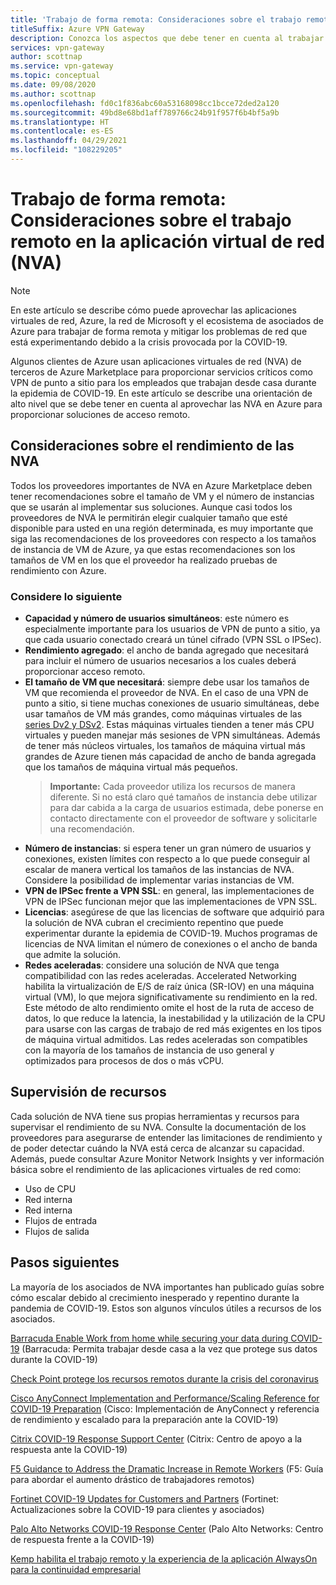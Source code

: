 ```yaml
---
title: 'Trabajo de forma remota: Consideraciones sobre el trabajo remoto en la aplicación virtual de red (NVA)'
titleSuffix: Azure VPN Gateway
description: Conozca los aspectos que debe tener en cuenta al trabajar con aplicaciones virtuales de red (NVA) en Azure durante la pandemia de COVID-19.
services: vpn-gateway
author: scottnap
ms.service: vpn-gateway
ms.topic: conceptual
ms.date: 09/08/2020
ms.author: scottnap
ms.openlocfilehash: fd0c1f836abc60a53168098cc1bcce72ded2a120
ms.sourcegitcommit: 49bd8e68bd1aff789766c24b91f957f6b4bf5a9b
ms.translationtype: HT
ms.contentlocale: es-ES
ms.lasthandoff: 04/29/2021
ms.locfileid: "108229205"
---
```

# <a name="working-remotely-network-virtual-appliance-nva-considerations-for-remote-work"></a>Trabajo de forma remota: Consideraciones sobre el trabajo remoto en la aplicación virtual de red (NVA)

>[!NOTE]
>En este artículo se describe cómo puede aprovechar las aplicaciones virtuales de red, Azure, la red de Microsoft y el ecosistema de asociados de Azure para trabajar de forma remota y mitigar los problemas de red que está experimentando debido a la crisis provocada por la COVID-19.
>

Algunos clientes de Azure usan aplicaciones virtuales de red (NVA) de terceros de Azure Marketplace para proporcionar servicios críticos como VPN de punto a sitio para los empleados que trabajan desde casa durante la epidemia de COVID-19. En este artículo se describe una orientación de alto nivel que se debe tener en cuenta al aprovechar las NVA en Azure para proporcionar soluciones de acceso remoto.

## <a name="nva-performance-considerations"></a>Consideraciones sobre el rendimiento de las NVA

Todos los proveedores importantes de NVA en Azure Marketplace deben tener recomendaciones sobre el tamaño de VM y el número de instancias que se usarán al implementar sus soluciones.  Aunque casi todos los proveedores de NVA le permitirán elegir cualquier tamaño que esté disponible para usted en una región determinada, es muy importante que siga las recomendaciones de los proveedores con respecto a los tamaños de instancia de VM de Azure, ya que estas recomendaciones son los tamaños de VM en los que el proveedor ha realizado pruebas de rendimiento con Azure.  

### <a name="consider-the-following"></a>Considere lo siguiente

- **Capacidad y número de usuarios simultáneos**: este número es especialmente importante para los usuarios de VPN de punto a sitio, ya que cada usuario conectado creará un túnel cifrado (VPN SSL o IPSec).  
- **Rendimiento agregado**: el ancho de banda agregado que necesitará para incluir el número de usuarios necesarios a los cuales deberá proporcionar acceso remoto.
- **El tamaño de VM que necesitará**: siempre debe usar los tamaños de VM que recomienda el proveedor de NVA.  En el caso de una VPN de punto a sitio, si tiene muchas conexiones de usuario simultáneas, debe usar tamaños de VM más grandes, como máquinas virtuales de las [series Dv2 y DSv2](../virtual-machines/dv2-dsv2-series.md "Series Dv2 y Dsv2"). Estas máquinas virtuales tienden a tener más CPU virtuales y pueden manejar más sesiones de VPN simultáneas.  Además de tener más núcleos virtuales, los tamaños de máquina virtual más grandes de Azure tienen más capacidad de ancho de banda agregada que los tamaños de máquina virtual más pequeños.
    > **Importante:** Cada proveedor utiliza los recursos de manera diferente.  Si no está claro qué tamaños de instancia debe utilizar para dar cabida a la carga de usuarios estimada, debe ponerse en contacto directamente con el proveedor de software y solicitarle una recomendación.
- **Número de instancias**: si espera tener un gran número de usuarios y conexiones, existen límites con respecto a lo que puede conseguir al escalar de manera vertical los tamaños de las instancias de NVA.  Considere la posibilidad de implementar varias instancias de VM.
- **VPN de IPSec frente a VPN SSL**: en general, las implementaciones de VPN de IPSec funcionan mejor que las implementaciones de VPN SSL.  
- **Licencias**: asegúrese de que las licencias de software que adquirió para la solución de NVA cubran el crecimiento repentino que puede experimentar durante la epidemia de COVID-19.  Muchos programas de licencias de NVA limitan el número de conexiones o el ancho de banda que admite la solución.
- **Redes aceleradas**: considere una solución de NVA que tenga compatibilidad con las redes aceleradas.  Accelerated Networking habilita la virtualización de E/S de raíz única (SR-IOV) en una máquina virtual (VM), lo que mejora significativamente su rendimiento en la red. Este método de alto rendimiento omite el host de la ruta de acceso de datos, lo que reduce la latencia, la inestabilidad y la utilización de la CPU para usarse con las cargas de trabajo de red más exigentes en los tipos de máquina virtual admitidos. Las redes aceleradas son compatibles con la mayoría de los tamaños de instancia de uso general y optimizados para procesos de dos o más vCPU.

## <a name="monitoring-resources"></a>Supervisión de recursos

Cada solución de NVA tiene sus propias herramientas y recursos para supervisar el rendimiento de su NVA.  Consulte la documentación de los proveedores para asegurarse de entender las limitaciones de rendimiento y de poder detectar cuándo la NVA está cerca de alcanzar su capacidad.  Además, puede consultar Azure Monitor Network Insights y ver información básica sobre el rendimiento de las aplicaciones virtuales de red como:

- Uso de CPU
- Red interna
- Red interna
- Flujos de entrada
- Flujos de salida

## <a name="next-steps"></a>Pasos siguientes

La mayoría de los asociados de NVA importantes han publicado guías sobre cómo escalar debido al crecimiento inesperado y repentino durante la pandemia de COVID-19. Estos son algunos vínculos útiles a recursos de los asociados.

[Barracuda Enable Work from home while securing your data during COVID-19](https://www.barracuda.com/covid-19/work-from-home "Permita trabajar desde casa a la vez que protege sus datos durante la COVID-19") (Barracuda: Permita trabajar desde casa a la vez que protege sus datos durante la COVID-19)

[Check Point protege los recursos remotos durante la crisis del coronavirus](https://www.checkpoint.com/solutions/secure-remote-workforce-during-coronavirus/ "Protección de los recursos remotos durante la crisis del coronavirus")

[Cisco AnyConnect Implementation and Performance/Scaling Reference for COVID-19 Preparation](https://www.cisco.com/c/en/us/support/docs/security/anyconnect-secure-mobility-client/215331-anyconnect-implementation-and-performanc.html "Cisco: Implementación de AnyConnect y referencia de rendimiento y escalado para la preparación ante la COVID-19") (Cisco: Implementación de AnyConnect y referencia de rendimiento y escalado para la preparación ante la COVID-19)

[Citrix COVID-19 Response Support Center](https://www.citrix.com/support/covid-19-coronavirus.html "Citrix: Centro de apoyo a la respuesta ante la COVID-19") (Citrix: Centro de apoyo a la respuesta ante la COVID-19)

[F5 Guidance to Address the Dramatic Increase in Remote Workers](https://www.f5.com/business-continuity "F5: Guía para abordar el aumento drástico de trabajadores remotos") (F5: Guía para abordar el aumento drástico de trabajadores remotos)

[Fortinet COVID-19 Updates for Customers and Partners](https://www.fortinet.com/covid-19.html "Fortinet: Actualizaciones sobre la COVID-19 para clientes y asociados") (Fortinet: Actualizaciones sobre la COVID-19 para clientes y asociados)

[Palo Alto Networks COVID-19 Response Center](https://live.paloaltonetworks.com/t5/COVID-19-Response-Center/ct-p/COVID-19_Response_Center "Palo Alto Networks: Centro de respuesta frente a la COVID-19") (Palo Alto Networks: Centro de respuesta frente a la COVID-19)

[Kemp habilita el trabajo remoto y la experiencia de la aplicación AlwaysOn para la continuidad empresarial](https://kemptechnologies.com/remote-work-always-on-application-experience-business-continuity/ "Kemp habilita el trabajo remoto y la experiencia de la aplicación AlwaysOn para la continuidad empresarial")

